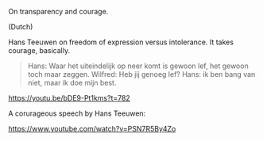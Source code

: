 
On transparency and courage.

(Dutch)


Hans Teeuwen on freedom of expression versus intolerance.
It takes courage, basically.

> Hans: Waar het uiteindelijk op neer komt is gewoon lef, het gewoon toch maar zeggen.
> Wilfred: Heb jij genoeg lef?
> Hans: ik ben bang van niet, maar ik doe mijn best.

https://youtu.be/bDE9-Pt1kms?t=782


A corurageous speech by Hans Teeuwen:

https://www.youtube.com/watch?v=PSN7R5By4Zo